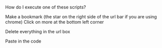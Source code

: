 How do I execute one of these scripts?

Make a bookmark (the star on the right side of the url bar if you are using chrome)
Click on more at the bottom left corner

Delete everything in the url box


Paste in the code

